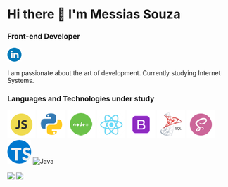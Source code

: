 # Hi there 👋 I'm Messias Souza
### Front-end Developer

<a href='https://www.linkedin.com/in/26messias26'>
<img width='32px' alt='linkedin' src='https://github.com/26messias26/26messias26/blob/main/icon/linkedin.png'>
</a>

I am passionate about the art of development. Currently studying Internet Systems.

### Languages and Technologies under study

<div>
  <img width='64px' alt='JavaScript' src='https://github.com/26messias26/26messias26/blob/main/icon/js.png'>
  <img width='64px' alt='Python' src='https://github.com/26messias26/26messias26/blob/main/icon/python.png'>
  <img width='64px' alt='Node' src='https://github.com/26messias26/26messias26/blob/main/icon/node.png'>
  <img width='64px' alt='React' src='https://github.com/26messias26/26messias26/blob/main/icon/react.png'>
  <img width='64px' alt='Bootstrap' src='https://github.com/26messias26/26messias26/blob/main/icon/Bootstrap.png'>
  <img width='64px' alt='nextjs' src='https://github.com/26messias26/26messias26/blob/main/icon/sqlserver.png'>
  <img width='64px' alt='Bootstrap' src='https://github.com/26messias26/26messias26/blob/main/icon/sass.png'>⠀
  <img width='54px' alt='typescript' src='https://github.com/26messias26/26messias26/blob/main/icon/typescript.png'>
  <img width='60px' alt='Java' src='https://github.com/26messias26/26messias26/assets/44982001/7e716c6a-0cac-4658-bad9-b969e1571200.png'>
</div>

<br>

<div>
  <img height="180em" src="https://github-readme-stats.vercel.app/api?username=26messias26&count_private=false&show_icons=true&theme=algolia&&include_all_commits=true"/>

  <img height="180em" src="https://github-readme-stats-eight-theta.vercel.app/api/top-langs/?username=26messias26&layout=compact&langs_count=8&theme=tokyonight&card_width=250"/>
</div>

